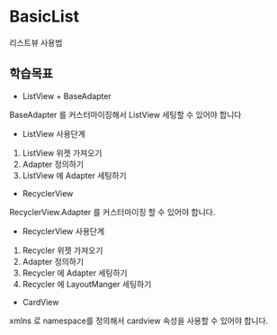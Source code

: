 # BasicList
리스트뷰 사용법
## 학습목표
* ListView + BaseAdapter

BaseAdapter 를 커스터마이징해서 ListView 세팅할 수 있어야 합니다

* ListView 사용단계

1. ListView 위젯 가져오기
2. Adapter 정의하기
3. ListView 에 Adapter 세팅하기

* RecyclerView

RecyclerView.Adapter 를 커스터마이징 할 수 있어야 합니다.

* RecyclerView 사용단계

1. Recycler 위젯 가져오기
2. Adapter 정의하기
3. Recycler 에 Adapter 세팅하기
4. Recycler 에 LayoutManger 세팅하기

* CardView

xmlns 로 namespace를 정의해서 cardview 속성을 사용할 수 있어야 합니다.